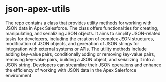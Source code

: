 # json-apex-utils
The repo contains a class that provides utility methods for working with JSON data in Apex Salesforce. The class offers functionalities for creating, manipulating, and serializing JSON objects. It aims to simplify JSON-related tasks for developers, including the creation of complex JSON structures, modification of JSON objects, and generation of JSON strings for integration with external systems or APIs. The utility methods include adding key-value pairs, conditionally adding or removing key-value pairs, removing key-value pairs, building a JSON object, and serializing it into a JSON string. Developers can streamline their JSON operations and enhance the efficiency of working with JSON data in the Apex Salesforce environment
